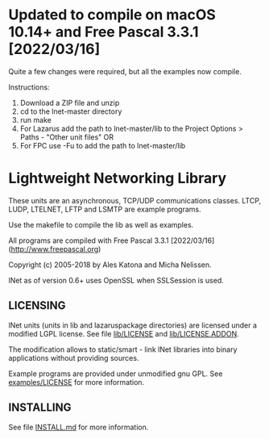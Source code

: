 # Updated to compile on macOS 10.14+ and Free Pascal 3.3.1 [2022/03/16]

Quite a few changes were required, but all the examples now compile.

Instructions:

1) Download a ZIP file and unzip
2) cd to the lnet-master directory
3) run make
4) For Lazarus add the path to lnet-master/lib to the Project Options > Paths - "Other unit files" OR
5) For FPC use -Fu to add the path to lnet-master/lib

# Lightweight Networking Library

These units are an asynchronous, TCP/UDP communications classes.
LTCP, LUDP, LTELNET, LFTP and LSMTP are example programs.

Use the makefile to compile the lib as well as examples.

All programs are compiled with Free Pascal 3.3.1 [2022/03/16] (http://www.freepascal.org)

Copyright (c) 2005-2018 by Ales Katona and Micha Nelissen.

lNet as of version 0.6+ uses OpenSSL when SSLSession is used.

## LICENSING

lNet units (units in lib and lazaruspackage directories) are licensed under a modified LGPL license. See file [lib/LICENSE](lib/LICENSE) and [lib/LICENSE.ADDON](lib/LICENSE.ADDON).

The modification allows to static/smart - link lNet libraries into binary applications without providing sources.

Example programs are provided under unmodified gnu GPL. See [examples/LICENSE](examples/LICENSE) for more information.

## INSTALLING

See file [INSTALL.md](INSTALL.md) for more information.
